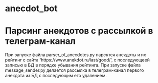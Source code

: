 # anecdot_bot
<h1>Парсинг анекдотов с рассылкой в телеграм-канал</h1>
При запуске файла parser_of_anecdotes.py парсятся анекдоты и их рейтинг с сайта 'https://www.anekdot.ru/last/good/',
с последующеей записью в БД в порядке убывания рейтинга.
При запуске файла message_sender.py делается рассылка в телеграм-канал первого анекдота из БД с последующим его удалением.

